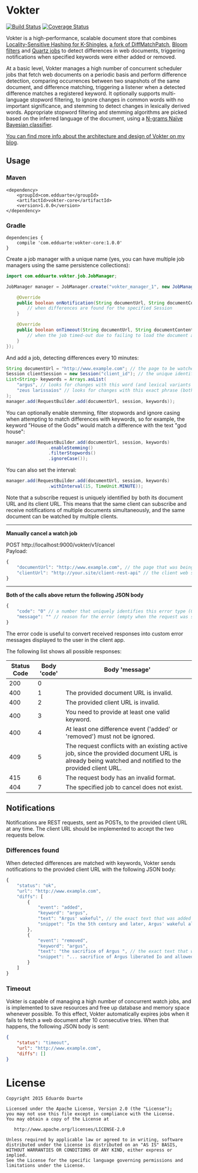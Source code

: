 # Vokter

[![Build Status](https://travis-ci.org/vokter/vokter.svg?branch=master)](https://travis-ci.org/vokter/vokter)
[![Coverage Status](https://coveralls.io/repos/github/vokter/vokter-core/badge.svg?branch=master)](https://coveralls.io/github/vokter/vokter-core?branch=master)

Vokter is a high-performance, scalable document store that combines [Locality-Sensitive Hashing for K-Shingles](https://github.com/edduarte/near-neighbor-search), [a fork of DiffMatchPatch](https://github.com/edduarte/indexed-diff-match-patch), [Bloom filters](https://github.com/google/guava/wiki/HashingExplained#bloomfilter) and [Quartz jobs](http://www.quartz-scheduler.org) to detect differences in web documents, triggering notifications when specified keywords were either added or removed.

At a basic level, Vokter manages a high number of concurrent scheduler jobs that fetch web documents on a periodic basis and perform difference detection, comparing occurrences between two snapshots of the same document, and difference matching, triggering a listener when a detected difference matches a registered keyword. It optionally supports multi-language stopword filtering, to ignore changes in common words with no important significance, and stemming to detect changes in lexically derived words. Appropriate stopword filtering and stemming algorithms are picked based on the inferred language of the document, using a [N-grams Naïve Bayesian classifier](https://github.com/optimaize/language-detector).

[You can find more info about the architecture and design of Vokter on my blog](https://www.edduarte.com/vokter-2016/).


## Usage

### Maven
```
<dependency>
    <groupId>com.edduarte</groupId>
    <artifactId>vokter-core</artifactId>
    <version>1.0.0</version>
</dependency>
```

### Gradle
```
dependencies {
    compile 'com.edduarte:vokter-core:1.0.0'
}
```

Create a job manager with a unique name (yes, you can have multiple job managers using the same persistence collections):
```java
import com.edduarte.vokter.job.JobManager;

JobManager manager = JobManager.create("vokter_manager_1", new JobManagerHandler() {

    @Override
    public boolean onNotification(String documentUrl, String documentContentType, Session session, Set<Match> diffs) {
        // when differences are found for the specified Session
    }

    @Override
    public boolean onTimeout(String documentUrl, String documentContentType, Session session) {
        // when the job timed-out due to failing to load the document after 10 attempts
    }
});
```

And add a job, detecting differences every 10 minutes:
```java
String documentUrl = "http://www.example.com"; // the page to be watched (mandatory field)
Session clientSession = new Session("client_id"); // the unique identification of the client in this job manager
List<String> keywords = Arrays.asList(
    "argus", // looks for changes with this word (and lexical variants if stemming is enabled)
    "zeus larissaios" // looks for changes with this exact phrase (both words must be in the diff)
);
manager.add(RequestBuilder.add(documentUrl, session, keywords));
```

You can optionally enable stemming, filter stopwords and ignore casing when attempting to match differences with keywords, so for example, the keyword "House of the Gods" would match a difference with the text "god house":

```java
manager.add(RequestBuilder.add(documentUrl, session, keywords)
                .enableStemming()
                .filterStopwords()
                .ignoreCase());
```

You can also set the interval:

```java
manager.add(RequestBuilder.add(documentUrl, session, keywords)
                .withInterval(15, TimeUnit.MINUTE));
```




Note that a subscribe request is uniquely identified by both its document URL and its client URL. This means that the same client can subscribe and receive notifications of multiple documents simultaneously, and the same document can be watched by multiple clients.

---

<b>Manually cancel a watch job</b>

POST http://localhost:9000/vokter/v1/cancel  
Payload:  
```javascript
{
    "documentUrl": "http://www.example.com", // the page that was being watched (mandatory field)
    "clientUrl": "http://your.site/client-rest-api" // the client web service (mandatory field)
}
```

---

**Both of the calls above return the following JSON body**
```javascript
{
    "code": "0" // a number that uniquely identifies this error type (0 when the request was successful)
    "message": "" // reason for the error (empty when the request was successful)
}
```

The error code is useful to convert received responses into custom error messages displayed to the user in the client app.

The following list shows all possible responses:

| Status Code | Body 'code' | Body 'message' |
|-----|------|---------|
| 200 | 0 |  |
| 400 | 1 | The provided document URL is invalid. |
| 400 | 2 | The provided client URL is invalid. |
| 400 | 3 | You need to provide at least one valid keyword. |
| 400 | 4 | At least one difference event ('added' or 'removed') must not be ignored. |
| 409 | 5 | The request conflicts with an existing active job, since the provided document URL is already being watched and notified to the provided client URL. |
| 415 | 6 | The request body has an invalid format. |
| 404 | 7 | The specified job to cancel does not exist. |


## Notifications

Notifications are REST requests, sent as POSTs, to the provided client URL at any time. The client URL should be implemented to accept the two requests below.

### Differences found

When detected differences are matched with keywords, Vokter sends notifications to the provided client URL with the following JSON body:
```javascript
{
    "status": "ok",
    "url": "http://www.example.com",
    "diffs": [
        {
            "event": "added",
            "keyword": "argus",
            "text": "Argus' wakeful", // the exact text that was added which matched one of the user's keywords
            "snippet": "In the 5th century and later, Argus' wakeful alertness ..." // a bigger text snippet of the difference in context
        },
        {
            "event": "removed",
            "keyword": "argus",
            "text": "the sacrifice of Argus ", // the exact text that was removed which matched one of the user's keywords
            "snippet": "... sacrifice of Argus liberated Io and allowed ..." // a bigger text snippet of the difference in context
        }
    ]
}
```

### Timeout

Vokter is capable of managing a high number of concurrent watch jobs, and is implemented to save resources and free up database and memory space whenever possible. To this effect, Vokter automatically expires jobs when it fails to fetch a web document after 10 consecutive tries. When that happens, the following JSON body is sent:
```json
{
    "status": "timeout",
    "url": "http://www.example.com",
    "diffs": []
}
```


# License

    Copyright 2015 Eduardo Duarte

    Licensed under the Apache License, Version 2.0 (the "License");
    you may not use this file except in compliance with the License.
    You may obtain a copy of the License at

       http://www.apache.org/licenses/LICENSE-2.0

    Unless required by applicable law or agreed to in writing, software
    distributed under the License is distributed on an "AS IS" BASIS,
    WITHOUT WARRANTIES OR CONDITIONS OF ANY KIND, either express or implied.
    See the License for the specific language governing permissions and
    limitations under the License.

